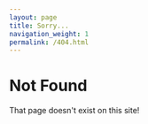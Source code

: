 ```yaml
---
layout: page
title: Sorry...
navigation_weight: 1
permalink: /404.html
---
```

# Not Found
That page doesn't exist on this site!
